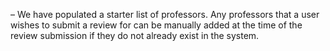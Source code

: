 – We have populated a starter list of professors. Any professors that a user wishes to submit a review for can be manually added at the time of the review submission if they do not already exist in the system.